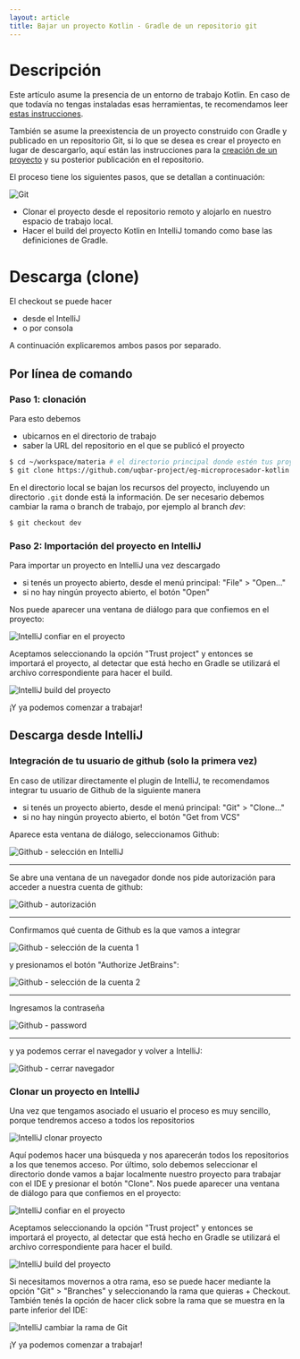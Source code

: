 ```yaml
---
layout: article
title: Bajar un proyecto Kotlin - Gradle de un repositorio git
---
```


# Descripción

Este artículo asume la presencia de un entorno de trabajo Kotlin. En caso de que todavía no tengas instaladas esas herramientas, te recomendamos leer [estas instrucciones](kotlin-preparacion-de-un-entorno-de-desarrollo.html).

También se asume la preexistencia de un proyecto construido con Gradle y publicado en un repositorio Git, si lo que se desea es crear el proyecto en lugar de descargarlo, aquí están las instrucciones para la [creación de un proyecto](kotlin-creacion-proyecto.html) y su posterior publicación en el repositorio.

El proceso tiene los siguientes pasos, que se detallan a continuación:

![Git](/img/languages/git_clone3.png)

- Clonar el proyecto desde el repositorio remoto y alojarlo en nuestro espacio de trabajo local.
- Hacer el build del proyecto Kotlin en IntelliJ tomando como base las definiciones de Gradle.

# Descarga (clone)

El checkout se puede hacer 

- desde el IntelliJ
- o por consola

A continuación explicaremos ambos pasos por separado.


## Por línea de comando

### Paso 1: clonación

Para esto debemos 

- ubicarnos en el directorio de trabajo
- saber la URL del repositorio en el que se publicó el proyecto

<!-- -->

```bash
$ cd ~/workspace/materia # el directorio principal donde estén tus proyectos
$ git clone https://github.com/uqbar-project/eg-microprocesador-kotlin
```

En el directorio local se bajan los recursos del proyecto, incluyendo un directorio `.git` donde está la información. De ser necesario debemos cambiar la rama o branch de trabajo, por ejemplo al branch *dev*:

```bash
$ git checkout dev
```

### Paso 2: Importación del proyecto en IntelliJ

Para importar un proyecto en IntelliJ una vez descargado

- si tenés un proyecto abierto, desde el menú principal: "File" > "Open..."
- si no hay ningún proyecto abierto, el botón "Open"

Nos puede aparecer una ventana de diálogo para que confiemos en el proyecto:

![IntelliJ confiar en el proyecto](/img/wiki/importProject_10.png)

Aceptamos seleccionando la opción "Trust project" y entonces se importará el proyecto, al detectar que está hecho en Gradle se utilizará el archivo correspondiente para hacer el build.

![IntelliJ build del proyecto](/img/wiki/importProject_11.png)

¡Y ya podemos comenzar a trabajar!


<!-- -->

## Descarga desde IntelliJ

### Integración de tu usuario de github (solo la primera vez)

En caso de utilizar directamente el plugin de IntelliJ, te recomendamos integrar tu usuario de Github de la siguiente manera

- si tenés un proyecto abierto, desde el menú principal: "Git" > "Clone..."
- si no hay ningún proyecto abierto, el botón "Get from VCS"

Aparece esta ventana de diálogo, seleccionamos Github:

![Github - selección en IntelliJ](/img/wiki/importProject_02.png)

___

Se abre una ventana de un navegador donde nos pide autorización para acceder a nuestra cuenta de github:

![Github - autorización](/img/wiki/importProject_03.png)

<!-- -->

___

Confirmamos qué cuenta de Github es la que vamos a integrar

![Github - selección de la cuenta 1](/img/wiki/importProject_04.png)

y presionamos el botón "Authorize JetBrains":

![Github - selección de la cuenta 2](/img/wiki/importProject_06.png)


<!-- -->
___

Ingresamos la contraseña

![Github - password](/img/wiki/importProject_07.png)

<!-- -->
___

y ya podemos cerrar el navegador y volver a IntelliJ:

![Github - cerrar navegador](/img/wiki/importProject_08.png)

<!-- -->

### Clonar un proyecto en IntelliJ

Una vez que tengamos asociado el usuario el proceso es muy sencillo, porque tendremos acceso a todos los repositorios 

![IntelliJ clonar proyecto](/img/wiki/importProject_09.png)

Aquí podemos hacer una búsqueda y nos aparecerán todos los repositorios a los que tenemos acceso. Por último, solo debemos seleccionar el directorio donde vamos a bajar localmente nuestro proyecto para trabajar con el IDE y presionar el botón "Clone". Nos puede aparecer una ventana de diálogo para que confiemos en el proyecto:

![IntelliJ confiar en el proyecto](/img/wiki/importProject_10.png)

Aceptamos seleccionando la opción "Trust project" y entonces se importará el proyecto, al detectar que está hecho en Gradle se utilizará el archivo correspondiente para hacer el build.

![IntelliJ build del proyecto](/img/wiki/importProject_11.png)

Si necesitamos movernos a otra rama, eso se puede hacer mediante la opción "Git" > "Branches" y seleccionando la rama que quieras + Checkout. También tenés la opción de hacer click sobre la rama que se muestra en la parte inferior del IDE:

![IntelliJ cambiar la rama de Git](/img/wiki/intellij_changingBranch.gif)

¡Y ya podemos comenzar a trabajar!

<!-- -->

